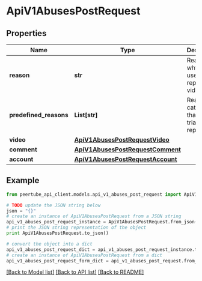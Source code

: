 # ApiV1AbusesPostRequest


## Properties
Name | Type | Description | Notes
------------ | ------------- | ------------- | -------------
**reason** | **str** | Reason why the user reports this video | 
**predefined_reasons** | **List[str]** | Reason categories that help triage reports | [optional] 
**video** | [**ApiV1AbusesPostRequestVideo**](ApiV1AbusesPostRequestVideo.md) |  | [optional] 
**comment** | [**ApiV1AbusesPostRequestComment**](ApiV1AbusesPostRequestComment.md) |  | [optional] 
**account** | [**ApiV1AbusesPostRequestAccount**](ApiV1AbusesPostRequestAccount.md) |  | [optional] 

## Example

```python
from peertube_api_client.models.api_v1_abuses_post_request import ApiV1AbusesPostRequest

# TODO update the JSON string below
json = "{}"
# create an instance of ApiV1AbusesPostRequest from a JSON string
api_v1_abuses_post_request_instance = ApiV1AbusesPostRequest.from_json(json)
# print the JSON string representation of the object
print ApiV1AbusesPostRequest.to_json()

# convert the object into a dict
api_v1_abuses_post_request_dict = api_v1_abuses_post_request_instance.to_dict()
# create an instance of ApiV1AbusesPostRequest from a dict
api_v1_abuses_post_request_form_dict = api_v1_abuses_post_request.from_dict(api_v1_abuses_post_request_dict)
```
[[Back to Model list]](../README.md#documentation-for-models) [[Back to API list]](../README.md#documentation-for-api-endpoints) [[Back to README]](../README.md)


